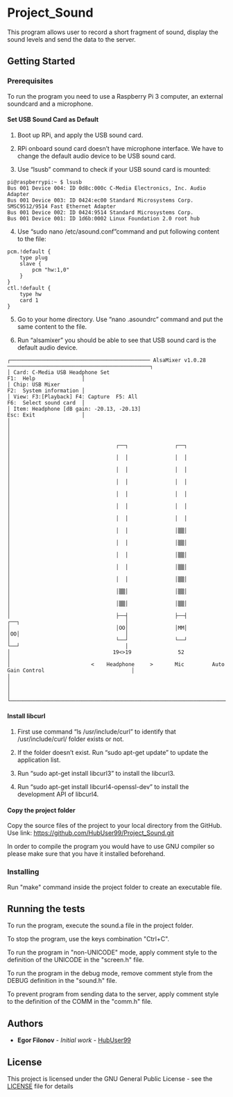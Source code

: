 # Project_Sound

This program allows user to record a short fragment of sound, display the sound levels
and send the data to the server.

## Getting Started

### Prerequisites

To run the program you need to use a Raspberry Pi 3 computer, an external soundcard and a microphone.

#### Set USB Sound Card as Default

1) Boot up RPi, and apply the USB sound card.

2) RPi onboard sound card doesn’t have microphone interface. We have to change the default audio device to be USB sound card.

3) Use “lsusb” command to check if your USB sound card is mounted:
```
pi@raspberrypi:~ $ lsusb
Bus 001 Device 004: ID 0d8c:000c C-Media Electronics, Inc. Audio Adapter
Bus 001 Device 003: ID 0424:ec00 Standard Microsystems Corp. SMSC9512/9514 Fast Ethernet Adapter
Bus 001 Device 002: ID 0424:9514 Standard Microsystems Corp.
Bus 001 Device 001: ID 1d6b:0002 Linux Foundation 2.0 root hub
```

4) Use “sudo nano /etc/asound.conf”command and put following content to the file:
```
pcm.!default {
	type plug
	slave {
		pcm "hw:1,0"
	}
}
ctl.!default {
	type hw
	card 1
}
```

5) Go to your home directory. Use “nano .asoundrc” command and put the same content to the file.

6) Run “alsamixer” you should be able to see that USB sound card is the default audio device.
```
┌───────────────────────────────────────────── AlsaMixer v1.0.28 ──────────────────────────────────────────────┐
│ Card: C-Media USB Headphone Set                                                      F1:  Help               │
│ Chip: USB Mixer                                                                      F2:  System information │
│ View: F3:[Playback] F4: Capture  F5: All                                             F6:  Select sound card  │
│ Item: Headphone [dB gain: -20.13, -20.13]                                            Esc: Exit               │
│                                                                                                              │
│                                                                                                              │
│                                  ┌──┐               ┌──┐                                                     │
│                                  │  │               │  │                                                     │
│                                  │  │               │  │                                                     │
│                                  │  │               │  │                                                     │
│                                  │  │               │  │                                                     │
│                                  │  │               │  │                                                     │
│                                  │  │               │  │                                                     │
│                                  │  │               │▒▒│                                                     │
│                                  │  │               │▒▒│                                                     │
│                                  │  │               │▒▒│                                                     │
│                                  │  │               │▒▒│                                                     │
│                                  │  │               │▒▒│                                                     │
│                                  │▒▒│               │▒▒│                                                     │
│                                  │▒▒│               │▒▒│                                                     │
│                                  ├──┤               ├──┤               ┌──┐                                  │
│                                  │OO│               │MM│               │OO│                                  │
│                                  └──┘               └──┘               └──┘                                  │
│                                 19<>19               52                                                      │
│                          <    Headphone     >       Mic         Auto Gain Control                            │
│                                                                                                              │
│                                                                                                              │
└──────────────────────────────────────────────────────────────────────────────────────────────────────────────┘
```

#### Install libcurl

1) First use command “ls /usr/include/curl” to identify that /usr/include/curl/ folder exists or not.

2) If the folder doesn’t exist. Run “sudo apt-get update” to update the application list.

3) Run “sudo apt-get install libcurl3” to install the libcurl3.

4) Run “sudo apt-get install libcurl4-openssl-dev” to install the development API of libcurl4.

#### Copy the project folder

Copy the source files of the project to your local directory from the GitHub.
Use link: https://github.com/HubUser99/Project_Sound.git

In order to compile the program you would have to use GNU compiler so please make sure that
you have it installed beforehand.

### Installing

Run "make" command inside the project folder to create an executable file.

## Running the tests

To run the program, execute the sound.a file in the project folder.

To stop the program, use the keys combination "Ctrl+C".

To run the program in "non-UNICODE" mode, apply comment style to the definition
of the UNICODE in the "screen.h" file.

To run the program in the debug mode, remove comment style from the DEBUG definition
in the "sound.h" file.

To prevent program from sending data to the server, apply comment style to the
definition of the COMM in the "comm.h" file.

## Authors

* **Egor Filonov** - *Initial work* - [HubUser99](https://github.com/HubUser99)

## License

This project is licensed under the GNU General Public License - see the [LICENSE](LICENSE) file for details
